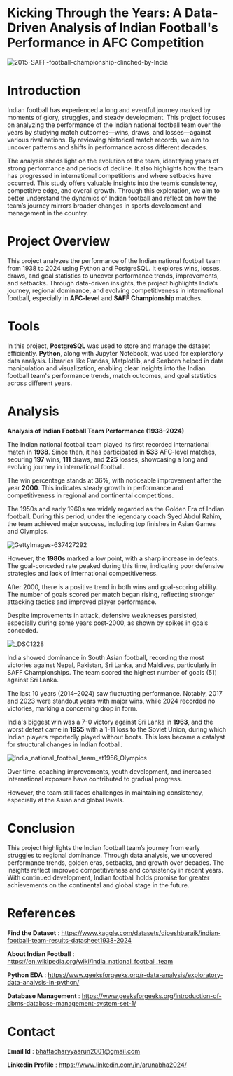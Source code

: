 # Kicking Through the Years: A Data-Driven Analysis of Indian Football's Performance in AFC Competition

![2015-SAFF-football-championship-clinched-by-India](https://github.com/user-attachments/assets/a585e724-10a4-4517-9c47-b31df2c1fa35)

# Introduction

Indian football has experienced a long and eventful journey marked by moments of glory, struggles, and steady development. This project focuses on analyzing the performance of the Indian national football team over the years by studying match outcomes—wins, draws, and losses—against various rival nations. By reviewing historical match records, we aim to uncover patterns and shifts in performance across different decades.

The analysis sheds light on the evolution of the team, identifying years of strong performance and periods of decline. It also highlights how the team has progressed in international competitions and where setbacks have occurred. This study offers valuable insights into the team’s consistency, competitive edge, and overall growth. Through this exploration, we aim to better understand the dynamics of Indian football and reflect on how the team’s journey mirrors broader changes in sports development and management in the country.

# Project Overview

This project analyzes the performance of the Indian national football team from 1938 to 2024 using Python and PostgreSQL. It explores wins, losses, draws, and goal statistics to uncover performance trends, improvements, and setbacks. Through data-driven insights, the project highlights India’s journey, regional dominance, and evolving competitiveness in international football, especially in **AFC-level** and **SAFF Championship** matches.

# Tools 

In this project, **PostgreSQL** was used to store and manage the dataset efficiently. **Python**, along with Jupyter Notebook, was used for exploratory data analysis. Libraries like Pandas, Matplotlib, and Seaborn helped in data manipulation and visualization, enabling clear insights into the Indian football team's performance trends, match outcomes, and goal statistics across different years.

# Analysis 

**Analysis of Indian Football Team Performance (1938–2024)**

The Indian national football team played its first recorded international match in **1938**. Since then, it has participated in **533** AFC-level matches, securing **197** wins, **111** draws, and **225** losses, showcasing a long and evolving journey in international football.

The win percentage stands at 36%, with noticeable improvement after the year **2000**. This indicates steady growth in performance and competitiveness in regional and continental competitions.

The 1950s and early 1960s are widely regarded as the Golden Era of Indian football. During this period, under the legendary coach Syed Abdul Rahim, the team achieved major success, including top finishes in Asian Games and Olympics.

![GettyImages-637427292](https://github.com/user-attachments/assets/2a0da741-e11f-403d-a657-5509b4045d9f)


However, the **1980s** marked a low point, with a sharp increase in defeats. The goal-conceded rate peaked during this time, indicating poor defensive strategies and lack of international competitiveness.

After 2000, there is a positive trend in both wins and goal-scoring ability. The number of goals scored per match began rising, reflecting stronger attacking tactics and improved player performance.

Despite improvements in attack, defensive weaknesses persisted, especially during some years post-2000, as shown by spikes in goals conceded.


![_DSC1228](https://github.com/user-attachments/assets/f417d574-bdd3-4031-90cf-65fe1033ba48)


India showed dominance in South Asian football, recording the most victories against Nepal, Pakistan, Sri Lanka, and Maldives, particularly in SAFF Championships. The team scored the highest number of goals (51) against Sri Lanka.

The last 10 years (2014–2024) saw fluctuating performance. Notably, 2017 and 2023 were standout years with major wins, while 2024 recorded no victories, marking a concerning drop in form.

India's biggest win was a 7-0 victory against Sri Lanka in **1963**, and the worst defeat came in **1955** with a 1-11 loss to the Soviet Union, during which Indian players reportedly played without boots. This loss became a catalyst for structural changes in Indian football.

![India_national_football_team_at1956_Olympics](https://github.com/user-attachments/assets/77f96a5b-359a-4b89-a4a4-b04e187d0f58)


Over time, coaching improvements, youth development, and increased international exposure have contributed to gradual progress.

However, the team still faces challenges in maintaining consistency, especially at the Asian and global levels.

# Conclusion

This project highlights the Indian football team’s journey from early struggles to regional dominance. Through data analysis, we uncovered performance trends, golden eras, setbacks, and growth over decades. The insights reflect improved competitiveness and consistency in recent years. With continued development, Indian football holds promise for greater achievements on the continental and global stage in the future.

# References

**Find the Dataset** : https://www.kaggle.com/datasets/dipeshbaraik/indian-football-team-results-datasheet1938-2024

**About Indian Football** : https://en.wikipedia.org/wiki/India_national_football_team

**Python EDA** : https://www.geeksforgeeks.org/r-data-analysis/exploratory-data-analysis-in-python/

**Database Management** : https://www.geeksforgeeks.org/introduction-of-dbms-database-management-system-set-1/

# Contact

**Email Id** : bhattacharyyaarun2001@gmail.com

**Linkedin Profile** : https://www.linkedin.com/in/arunabha2024/

